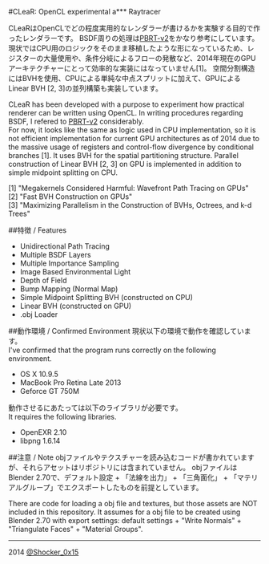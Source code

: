 #CLeaR: OpenCL experimental a\*\*\* Raytracer

CLeaRはOpenCLでどの程度実用的なレンダラーが書けるかを実験する目的で作ったレンダラーです。
BSDF周りの処理は[PBRT-v2](https://github.com/mmp/pbrt-v2)をかなり参考にしています。  
現状ではCPU用のロジックをそのまま移植したような形になっているため、レジスターの大量使用や、条件分岐によるフローの発散など、2014年現在のGPUアーキテクチャーにとって効率的な実装にはなっていません[1]。
空間分割構造にはBVHを使用、CPUによる単純な中点スプリットに加えて、GPUによるLinear BVH [2, 3]の並列構築も実装しています。

CLeaR has been developed with a purpose to experiment how practical renderer can be written using OpenCL.
In writing procedures regarding BSDF, I refered to [PBRT-v2](https://github.com/mmp/pbrt-v2) considerably.  
For now, it looks like the same as logic used in CPU implementation, so it is not efficient implementation for current GPU architectures as of 2014 due to the massive usage of registers and control-flow divergence by conditional branches [1].
It uses BVH for the spatial partitioning structure. Parallel construction of Linear BVH [2, 3] on GPU is implemented in addition to simple midpoint splitting on CPU.

[1] "Megakernels Considered Harmful: Wavefront Path Tracing on GPUs"  
[2] "Fast BVH Construction on GPUs"  
[3] "Maximizing Parallelism in the Construction of BVHs, Octrees, and k-d Trees"  

##特徴 / Features
* Unidirectional Path Tracing
* Multiple BSDF Layers
* Multiple Importance Sampling
* Image Based Environmental Light
* Depth of Field
* Bump Mapping (Normal Map)
* Simple Midpoint Splitting BVH (constructed on CPU)
* Linear BVH (constructed on GPU)
* .obj Loader

##動作環境 / Confirmed Environment
現状以下の環境で動作を確認しています。  
I've confirmed that the program runs correctly on the following environment.

* OS X 10.9.5
* MacBook Pro Retina Late 2013
* Geforce GT 750M

動作させるにあたっては以下のライブラリが必要です。  
It requires the following libraries.

* OpenEXR 2.10
* libpng 1.6.14

##注意 / Note
objファイルやテクスチャーを読み込むコードが書かれていますが、それらアセットはリポジトリには含まれていません。
objファイルはBlender 2.70で、デフォルト設定 + 「法線を出力」 + 「三角面化」 + 「マテリアルグループ」でエクスポートしたものを前提としています。

There are code for loading a obj file and textures, but those assets are NOT included in this repository.
It assumes for a obj file to be created using Blender 2.70 with export settings: default settings + "Write Normals" + "Triangulate Faces" + "Material Groups".

----
2014 [@Shocker_0x15](https://twitter.com/Shocker_0x15)

